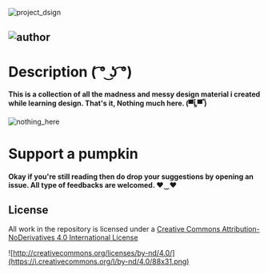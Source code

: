 ![project_dsign](https://i.imgur.com/L2Fh0aU.png)

![author](https://is.gd/author_abhiigatty_badge_green) 
---

# Description ( ͡° ͜ʖ ͡°)
#### This is a collection of all the madness and messy design material i created while learning design. That's it, Nothing much here. (▀̿Ĺ̯▀̿ ̿)

![nothing_here](https://i.imgur.com/sUpua6W.gif)

# Support a pumpkin
#### Okay if you're still reading then do drop your suggestions by opening an issue. All type of feedbacks are welcomed. ♥‿♥

## License     
All work in the repository is licensed under a [Creative Commons Attribution-NoDerivatives 4.0 International License](http://creativecommons.org/licenses/by-nd/4.0/)

![http://creativecommons.org/licenses/by-nd/4.0/](https://i.creativecommons.org/l/by-nd/4.0/88x31.png)
